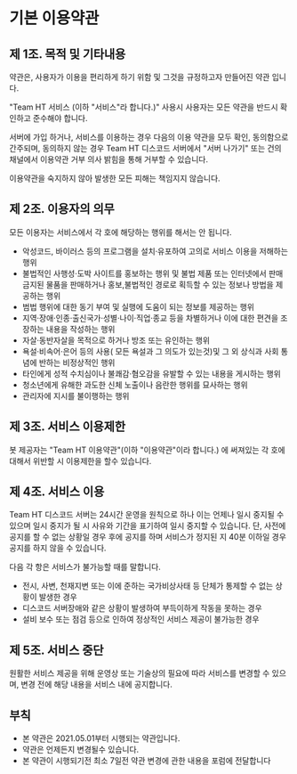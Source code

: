 # 기본 이용약관

## 제 1조. 목적 및 기타내용
약관은, 사용자가 이용을 편리하게 하기 위함 및 그것을 규정하고자 만들어진 약관 입니다.

"Team HT 서비스 (이하 "서비스"라 합니다.)" 사용시 사용자는 모든 약관을 반드시 확인하고 준수해야 합니다.

서버에 가입 하거나, 서비스를 이용하는 경우 다음의 이용 약관을 모두 확인, 동의함으로 간주되며, 동의하지 않는 경우 Team HT 디스코드 서버에서 "서버 나가기" 또는 건의 채널에서 이용약관 거부 의사 밝힘을 통해 거부할 수 있습니다.

이용약관을 숙지하지 않아 발생한 모든 피해는 책임지지 않습니다.

## 제 2조. 이용자의 의무
모든 이용자는 서비스에서 각 호에 해당하는 행위를 해서는 안 됩니다.
+ 악성코드, 바이러스 등의 프로그램을 설치·유포하여 고의로 서비스 이용을 저해하는 행위
+ 불법적인 사행성·도박 사이트를 홍보하는 행위 및 불법 제품 또는 인터넷에서 판매 금지된 물품을 판매하거나 홍보,불법적인 경로로 획득할 수 있는 정보나 방법을 제공하는 행위
+ 범법 행위에 대한 동기 부여 및 실행에 도움이 되는 정보를 제공하는 행위
+ 지역·장애·인종·출신국가·성별·나이·직업·종교 등을 차별하거나 이에 대한 편견을 조장하는 내용을 작성하는 행위
+ 자살·동반자살을 목적으로 하거나 방조 또는 유인하는 행위
+ 욕설·비속어·은어 등의 사용( 모든 욕설과 그 의도가 있는것)및 그 외 상식과 사회 통념에 반하는 비정상적인 행위
+ 타인에게 성적 수치심이나 불쾌감·혐오감을 유발할 수 있는 내용을 게시하는 행위
+ 청소년에게 유해한 과도한 신체 노출이나 음란한 행위를 묘사하는 행위
+ 관리자에 지시를 불이행하는 행위

## 제 3조. 서비스 이용제한
봇 제공자는 "Team HT 이용약관"(이하 "이용약관"이라 합니다.) 에 써져있는 각 호에 대해서 위반할 시 이용제한을 할수 있습니다.

## 제 4조. 서비스 이용
Team HT 디스코드 서버는 24시간 운영을 원칙으로 하나 이는 언제나 일시 중지될 수 있으며 일시 중지가 될 시 사유와 기간을 표기하여 일시 중지할 수 있습니다. 단, 사전에 공지를 할 수 없는 상황일 경우 후에 공지를 하며 서비스가 정지된 지 40분 이하일 경우 공지를 하지 않을 수 있습니다.

다음 각 항은 서비스가 불가능할 때를 말합니다.

+ 전시, 사변, 천재지변 또는 이에 준하는 국가비상사태 등 단체가 통제할 수 없는 상황이 발생한 경우
+ 디스코드 서버장애와 같은 상황이 발생하여 부득이하게 작동을 못하는 경우
+ 설비 보수 또는 점검 등으로 인하여 정상적인 서비스 제공이 불가능한 경우

## 제 5조. 서비스 중단
원활한 서비스 제공을 위해 운영상 또는 기술상의 필요에 따라 서비스를 변경할 수 있으며, 변경 전에 해당 내용을 서비스 내에 공지합니다.

## 부칙
+ 본 약관은 2021.05.01부터 시행되는 약관입니다.
+ 약관은 언제든지 변경될수 있습니다.
+ 본 약관이 시행되기전 최소 7일전 약관 변경에 관한 내용을 포럼에 전달합니다
